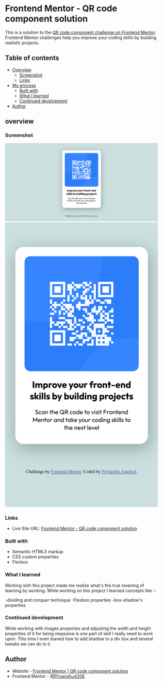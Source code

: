 # Frontend Mentor - QR code component solution

This is a solution to the [QR code component challenge on Frontend Mentor](https://www.frontendmentor.io/challenges/qr-code-component-iux_sIO_H). Frontend Mentor challenges help you improve your coding skills by building realistic projects. 

## Table of contents

- [Overview](#overview)
  - [Screenshot](#screenshot)
  - [Links](#links)
- [My process](#my-process)
  - [Built with](#built-with)
  - [What I learned](#what-i-learned)
  - [Continued development](#continued-development)
- [Author](#author)

## overview

### Screenshot

![](./screenshot_dextop.png)
![](./screenshot_mobile.png)

### Links

- Live Site URL: [Frontend Mentor - QR code component solution](https://62cc1e71cd4d760670f078d3--qr-code-component4206.netlify.app/)

### Built with

- Semantic HTML5 markup
- CSS custom properties
- Flexbox


### What I learned

Working with this project made me realize what's the true meaning of learning by working.
While working on this project I learned concepts like :-

-dividing and conquer technique
-Flexbox properties 
-box-shadow's properties

### Continued development

While working with images properties and adjusting the width and height properties of it for being resposive is one part of skill I really need to work upon.
This time I even leaned how to add shadow to a div box and several tweaks we can do to it.
## Author

- Website - [Frontend Mentor | QR code component solution](https://62cc1e71cd4d760670f078d3--qr-code-component4206.netlify.app/)
- Frontend Mentor - [@Priyanshu4206](https://www.frontendmentor.io/profile/Priyanshu4206)
